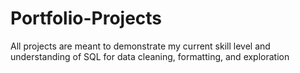 # Portfolio-Projects
All projects are meant to demonstrate my current skill level and understanding of SQL for data cleaning, formatting, and exploration
